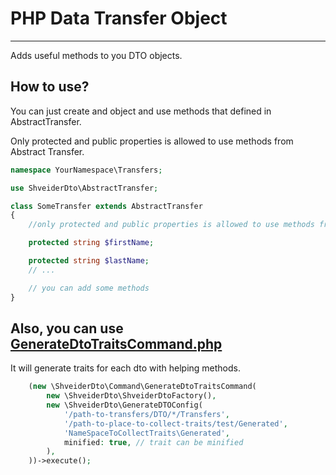# PHP Data Transfer Object
***
Adds useful methods to you DTO objects.

## How to use?

You can just create and object and use methods that defined in AbstractTransfer.

Only protected and public properties is allowed to use methods from Abstract Transfer.

```php
namespace YourNamespace\Transfers;

use ShveiderDto\AbstractTransfer;

class SomeTransfer extends AbstractTransfer
{
    //only protected and public properties is allowed to use methods from Abstract Transfer

    protected string $firstName;

    protected string $lastName;
    // ...

    // you can add some methods
}
```

## Also, you can use [GenerateDtoTraitsCommand.php](src%2FCommand%2FGenerateDtoTraitsCommand.php)
It will generate traits for each dto with helping methods.
```php
    (new \ShveiderDto\Command\GenerateDtoTraitsCommand(
        new \ShveiderDto\ShveiderDtoFactory(),
        new \ShveiderDto\GenerateDTOConfig(
            '/path-to-transfers/DTO/*/Transfers',
            '/path-to-place-to-collect-traits/test/Generated',
            'NameSpaceToCollectTraits\Generated',
            minified: true, // trait can be minified
        ),
    ))->execute();
```

